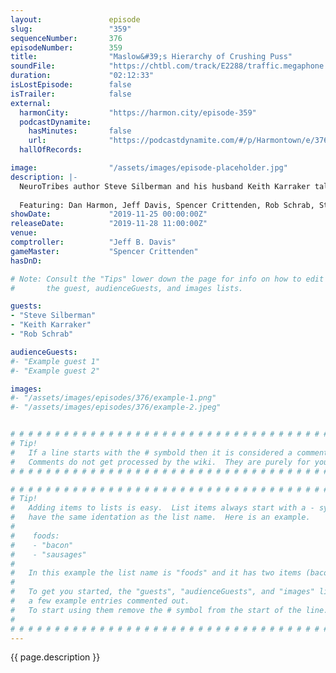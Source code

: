 ```yaml
---
layout:               episode
slug:                 "359"
sequenceNumber:       376
episodeNumber:        359
title:                "Maslow&#39;s Hierarchy of Crushing Puss"
soundFile:            "https://chtbl.com/track/E2288/traffic.megaphone.fm/STA4966237251.mp3?updated=1596569303"
duration:             "02:12:33"
isLostEpisode:        false
isTrailer:            false
external:
  harmonCity:         "https://harmon.city/episode-359"
  podcastDynamite:
    hasMinutes:       false
    url:              "https://podcastdynamite.com/#/p/Harmontown/e/376/359"
  hallOfRecords:      

image:                "/assets/images/episode-placeholder.jpg"
description: |-
  NeuroTribes author Steve Silberman and his husband Keith Karraker talk with us about Community and Harmontown's wide ranging fan base. Jeff and Dan share experiences with audience members from around the globe who made the trek to our penultimate episode. We've also got bowties, fish testicles, and even Bigger Dick Energy.
  
  Featuring: Dan Harmon, Jeff Davis, Spencer Crittenden, Rob Schrab, Steve Silberman and Keith Karraker.
showDate:             "2019-11-25 00:00:00Z"
releaseDate:          "2019-11-28 11:00:00Z"
venue:                
comptroller:          "Jeff B. Davis"
gameMaster:           "Spencer Crittenden"
hasDnD:               

# Note: Consult the "Tips" lower down the page for info on how to edit
#       the guest, audienceGuests, and images lists.

guests:
- "Steve Silberman"
- "Keith Karraker"
- "Rob Schrab"

audienceGuests:
#- "Example guest 1"
#- "Example guest 2"

images:
#- "/assets/images/episodes/376/example-1.png"
#- "/assets/images/episodes/376/example-2.jpeg"


# # # # # # # # # # # # # # # # # # # # # # # # # # # # # # # # # # # # # # # # # # # # #
# Tip!
#   If a line starts with the # symbold then it is considered a comment.
#   Comments do not get processed by the wiki.  They are purely for your information.
# # # # # # # # # # # # # # # # # # # # # # # # # # # # # # # # # # # # # # # # # # # # #

# # # # # # # # # # # # # # # # # # # # # # # # # # # # # # # # # # # # # # # # # # # # #
# Tip!
#   Adding items to lists is easy.  List items always start with a - symbol and have
#   have the same identation as the list name.  Here is an example.
#
#    foods:
#    - "bacon"
#    - "sausages"
#
#   In this example the list name is "foods" and it has two items (bacon, and sausages).
#
#   To get you started, the "guests", "audienceGuests", and "images" lists below have
#   a few example entries commented out.
#   To start using them remove the # symbol from the start of the line.
#
# # # # # # # # # # # # # # # # # # # # # # # # # # # # # # # # # # # # # # # # # # # # #
---
```


<!-- The episode description will be rendered here -->
{{ page.description }}

<!-- Add your content BELOW here -->
<!-- vvvvvvvvvvvvvvvvvvvvvvvvvvv -->




<!-- ^^^^^^^^^^^^^^^^^^^^^^^^^^^ -->
<!-- Add your content ABOVE here -->

<!-- The episode gallery will be rendered here -->